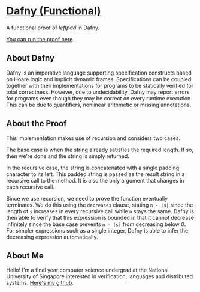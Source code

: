 # [Dafny (Functional)](https://rise4fun.com/Dafny/)

A functional proof of *leftpad* in Dafny.

[You can run the proof here](https://rise4fun.com/Dafny/RJ7Wd)

## About Dafny

Dafny is an imperative language supporting specification constructs based on Hoare logic and implicit dynamic frames. Specifications can be coupled together with their implementations for programs to be statically verified for total correctness. However, due to undecidability, Dafny may report errors for programs even though they may be correct on every runtime execution. This can be due to quantifiers, nonlinear arithmetic or missing annotations.

## About the Proof

This implementation makes use of recursion and considers two cases.

The base case is when the string already satisfies the required length. If so, then we're done and the string is simply returned.

In the recursive case, the string is concatenated with a single padding character to its left. This padded string is passed as the result string in a recursive call to the method. It is also the only argument that changes in each recursive call.

Since we use recursion, we need to prove the function eventually terminates. We do this using the `decreases` clause, stating  `n - |s|` since the length of `s` increases in every recursive call while `n` stays the same. Dafny is then able to verify that this expression is bounded in that it cannot decrease infinitely since the base case prevents  `n - |s|` from decreasing below *0*. For simpler expressions such as a single integer, Dafny is able to infer the decreasing expression automatically.

## About Me

Hello! I'm a final year computer science undergrad at the National University of Singapore interested in verification, languages and distributed systems. [Here's my github]("github.com/arsalanc-v2").
